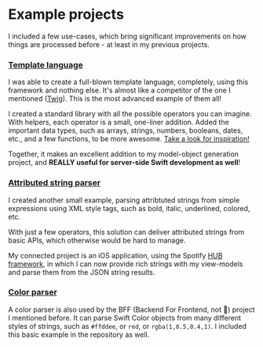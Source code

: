 # Example projects

I included a few use-cases, which bring significant improvements on how things are processed before - at least in my previous projects.
​
### [Template language](https://github.com/tevelee/Eval/blob/master/Examples/TemplateExample/Tests/TemplateExampleTests/TemplateExampleTests.swift)

I was able to create a full-blown template language, completely, using this framework and nothing else. It's almost like a competitor of the one I mentioned ([Twig](https://github.com/twigphp/Twig)). This is the most advanced example of them all!

I created a standard library with all the possible operators you can imagine. With helpers, each operator is a small, one-liner addition. Added the important data types, such as arrays, strings, numbers, booleans, dates, etc., and a few functions, to be more awesome. [Take a look for inspiration!](https://github.com/tevelee/Eval/blob/master/Examples/TemplateExample/Sources/TemplateExample/TemplateExample.swift)

Together, it makes an excellent addition to my model-object generation project, and **REALLY useful for server-side Swift development as well**!

### [Attributed string parser](https://github.com/tevelee/Eval/blob/master/Examples/AttributedStringExample/Tests/AttributedStringExampleTests/AttributedStringExampleTests.swift)

I created another small example, parsing attribtuted strings from simple expressions using XML style tags, such as bold, italic, underlined, colored, etc.

With just a few operators, this solution can deliver attributed strings from basic APIs, which otherwise would be hard to manage.

My connected project is an iOS application, using the Spotify [HUB framework](https://github.com/spotify/HubFramework), in which I can now provide rich strings with my view-models and parse them from the JSON string results.

### [Color parser](https://github.com/tevelee/Eval/blob/master/Examples/ColorParserExample/Tests/ColorParserExampleTests/ColorParserExampleTests.swift)

A color parser is also used by the BFF (Backend For Frontend, not 👭) project I mentioned before. It can parse Swift Color objects from many different styles of strings, such as `#ffddee`, or `red`, or `rgba(1,0.5,0.4,1)`. I included this basic example in the repository as well.

